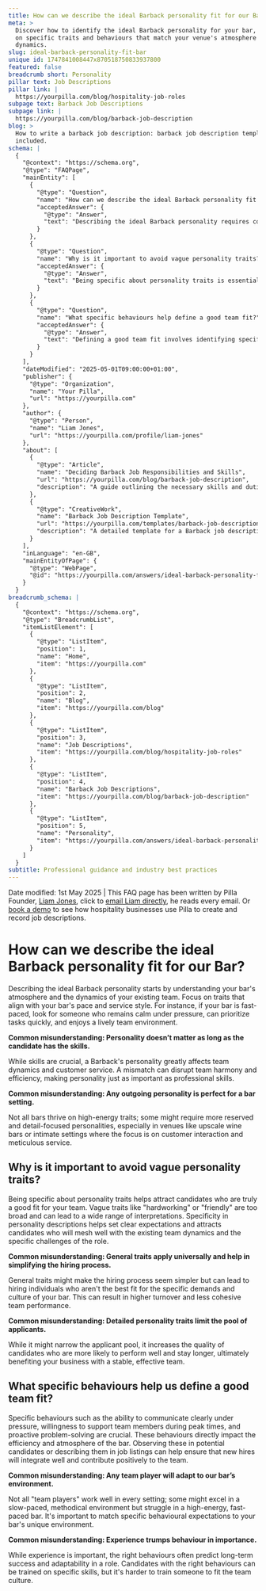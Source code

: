 ```yaml
---
title: How can we describe the ideal Barback personality fit for our Bar?
meta: >
  Discover how to identify the ideal Barback personality for your bar, focusing
  on specific traits and behaviours that match your venue's atmosphere and team
  dynamics.
slug: ideal-barback-personality-fit-bar
unique id: 1747841008447x870518750833937800
featured: false
breadcrumb short: Personality
pillar text: Job Descriptions
pillar link: |
  https://yourpilla.com/blog/hospitality-job-roles
subpage text: Barback Job Descriptions
subpage link: |
  https://yourpilla.com/blog/barback-job-description
blog: >
  How to write a barback job description: barback job description template
  included.
schema: |
  {
    "@context": "https://schema.org",
    "@type": "FAQPage",
    "mainEntity": [
      {
        "@type": "Question",
        "name": "How can we describe the ideal Barback personality fit for our Bar?",
        "acceptedAnswer": {
          "@type": "Answer",
          "text": "Describing the ideal Barback personality requires considering your bar's pace and service style to determine the right traits that mesh with your team. For fast-paced bars, look for attributes such as remaining calm under pressure, quick prioritisation of tasks, and enjoying a lively team environment. A Barback's personality affects team dynamics and customer service significantly, making it as important as professional skills."
        }
      },
      {
        "@type": "Question",
        "name": "Why is it important to avoid vague personality traits?",
        "acceptedAnswer": {
          "@type": "Answer",
          "text": "Being specific about personality traits is essential to attract the right candidates for your team. Vague traits can attract a broad range of candidates, often not suitable for specific team dynamics or job demands. Specific traits help set clear expectations and bring in candidates who are more likely to succeed and integrate well within your existing team."
        }
      },
      {
        "@type": "Question",
        "name": "What specific behaviours help define a good team fit?",
        "acceptedAnswer": {
          "@type": "Answer",
          "text": "Defining a good team fit involves identifying specific behaviours crucial for your bar's efficiency and atmosphere. Key behaviours include clear communication under pressure, willingness to support team members during peak times, and proactive problem-solving. These targeted behaviours help ensure new hires will contribute positively and sustainably."
        }
      }
    ],
    "dateModified": "2025-05-01T09:00:00+01:00",
    "publisher": {
      "@type": "Organization",
      "name": "Your Pilla",
      "url": "https://yourpilla.com"
    },
    "author": {
      "@type": "Person",
      "name": "Liam Jones",
      "url": "https://yourpilla.com/profile/liam-jones"
    },
    "about": [
      {
        "@type": "Article",
        "name": "Deciding Barback Job Responsibilities and Skills",
        "url": "https://yourpilla.com/blog/barback-job-description",
        "description": "A guide outlining the necessary skills and duties for a Barback, aiding in better job advertisement creation."
      },
      {
        "@type": "CreativeWork",
        "name": "Barback Job Description Template",
        "url": "https://yourpilla.com/templates/barback-job-description",
        "description": "A detailed template for a Barback job description, helping employers specify the role based on their bar's unique needs."
      }
    ],
    "inLanguage": "en-GB",
    "mainEntityOfPage": {
      "@type": "WebPage",
      "@id": "https://yourpilla.com/answers/ideal-barback-personality-fit-bar"
    }
  }
breadcrumb_schema: |
  {
    "@context": "https://schema.org",
    "@type": "BreadcrumbList",
    "itemListElement": [
      {
        "@type": "ListItem",
        "position": 1,
        "name": "Home",
        "item": "https://yourpilla.com"
      },
      {
        "@type": "ListItem",
        "position": 2,
        "name": "Blog",
        "item": "https://yourpilla.com/blog"
      },
      {
        "@type": "ListItem",
        "position": 3,
        "name": "Job Descriptions",
        "item": "https://yourpilla.com/blog/hospitality-job-roles"
      },
      {
        "@type": "ListItem",
        "position": 4,
        "name": "Barback Job Descriptions",
        "item": "https://yourpilla.com/blog/barback-job-description"
      },
      {
        "@type": "ListItem",
        "position": 5,
        "name": "Personality",
        "item": "https://yourpilla.com/answers/ideal-barback-personality-fit-bar"
      }
    ]
  }
subtitle: Professional guidance and industry best practices
---
```


Date modified: 1st May 2025 | This FAQ page has been written by Pilla Founder, [Liam Jones](https://yourpilla.com/profile/liam-jones), click to [email Liam directly](https://mailto:liam@yourpilla.com), he reads every email. Or [book a demo](https://calendly.com/pilla/demo) to see how hospitality businesses use Pilla to create and record job descriptions.

# How can we describe the ideal Barback personality fit for our Bar?

Describing the ideal Barback personality starts by understanding your bar's atmosphere and the dynamics of your existing team. Focus on traits that align with your bar's pace and service style. For instance, if your bar is fast-paced, look for someone who remains calm under pressure, can prioritize tasks quickly, and enjoys a lively team environment.

**Common misunderstanding: Personality doesn’t matter as long as the candidate has the skills.**

While skills are crucial, a Barback's personality greatly affects team dynamics and customer service. A mismatch can disrupt team harmony and efficiency, making personality just as important as professional skills.

**Common misunderstanding: Any outgoing personality is perfect for a bar setting.**

Not all bars thrive on high-energy traits; some might require more reserved and detail-focused personalities, especially in venues like upscale wine bars or intimate settings where the focus is on customer interaction and meticulous service.

## Why is it important to avoid vague personality traits?

Being specific about personality traits helps attract candidates who are truly a good fit for your team. Vague traits like "hardworking" or "friendly" are too broad and can lead to a wide range of interpretations. Specificity in personality descriptions helps set clear expectations and attracts candidates who will mesh well with the existing team dynamics and the specific challenges of the role.

**Common misunderstanding: General traits apply universally and help in simplifying the hiring process.**

General traits might make the hiring process seem simpler but can lead to hiring individuals who aren't the best fit for the specific demands and culture of your bar. This can result in higher turnover and less cohesive team performance.

**Common misunderstanding: Detailed personality traits limit the pool of applicants.**

While it might narrow the applicant pool, it increases the quality of candidates who are more likely to perform well and stay longer, ultimately benefiting your business with a stable, effective team.

## What specific behaviours help us define a good team fit?

Specific behaviours such as the ability to communicate clearly under pressure, willingness to support team members during peak times, and proactive problem-solving are crucial. These behaviours directly impact the efficiency and atmosphere of the bar. Observing these in potential candidates or describing them in job listings can help ensure that new hires will integrate well and contribute positively to the team.

**Common misunderstanding: Any team player will adapt to our bar’s environment.**

Not all "team players" work well in every setting; some might excel in a slow-paced, methodical environment but struggle in a high-energy, fast-paced bar. It's important to match specific behavioural expectations to your bar's unique environment.

**Common misunderstanding: Experience trumps behaviour in importance.**

While experience is important, the right behaviours often predict long-term success and adaptability in a role. Candidates with the right behaviours can be trained on specific skills, but it's harder to train someone to fit the team culture.
